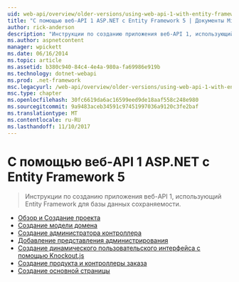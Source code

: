 ```yaml
---
uid: web-api/overview/older-versions/using-web-api-1-with-entity-framework-5/index
title: "С помощью веб-API 1 ASP.NET с Entity Framework 5 | Документы Microsoft"
author: rick-anderson
description: "Инструкции по созданию приложения веб-API 1, использующий Entity Framework для базы данных сохраняемости."
ms.author: aspnetcontent
manager: wpickett
ms.date: 06/16/2014
ms.topic: article
ms.assetid: b380c940-84c4-4e4a-980a-fa69986e919b
ms.technology: dotnet-webapi
ms.prod: .net-framework
msc.legacyurl: /web-api/overview/older-versions/using-web-api-1-with-entity-framework-5
msc.type: chapter
ms.openlocfilehash: 30fc6619da6ac16599eed9de18aaf558c248e980
ms.sourcegitcommit: 9a9483aceb34591c97451997036a9120c3fe2baf
ms.translationtype: MT
ms.contentlocale: ru-RU
ms.lasthandoff: 11/10/2017
---
```

<a name="using-aspnet-web-api-1-with-entity-framework-5"></a>С помощью веб-API 1 ASP.NET с Entity Framework 5
====================
> Инструкции по созданию приложения веб-API 1, использующий Entity Framework для базы данных сохраняемости.


- [Обзор и Создание проекта](using-web-api-with-entity-framework-part-1.md)
- [Создание модели домена](using-web-api-with-entity-framework-part-2.md)
- [Создание администратора контроллера](using-web-api-with-entity-framework-part-3.md)
- [Добавление представления администрирования](using-web-api-with-entity-framework-part-4.md)
- [Создание динамического пользовательского интерфейса с помощью Knockout.js](using-web-api-with-entity-framework-part-5.md)
- [Создание продукта и контроллеры заказа](using-web-api-with-entity-framework-part-6.md)
- [Создание основной страницы](using-web-api-with-entity-framework-part-7.md)
